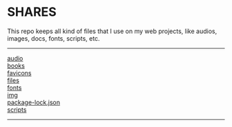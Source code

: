# SHARES
This repo keeps all kind of files that I use on my web projects, like audios, images, docs, fonts, scripts, etc.

---------------------------
[audio](audio)<br>
[books](books)<br>
[favicons](favicons)<br>
[files](files)<br>
[fonts](fonts)<br>
[img](img)<br>
[package-lock.json](package-lock.json)<br>
[scripts](scripts)<br>

---------------------------

